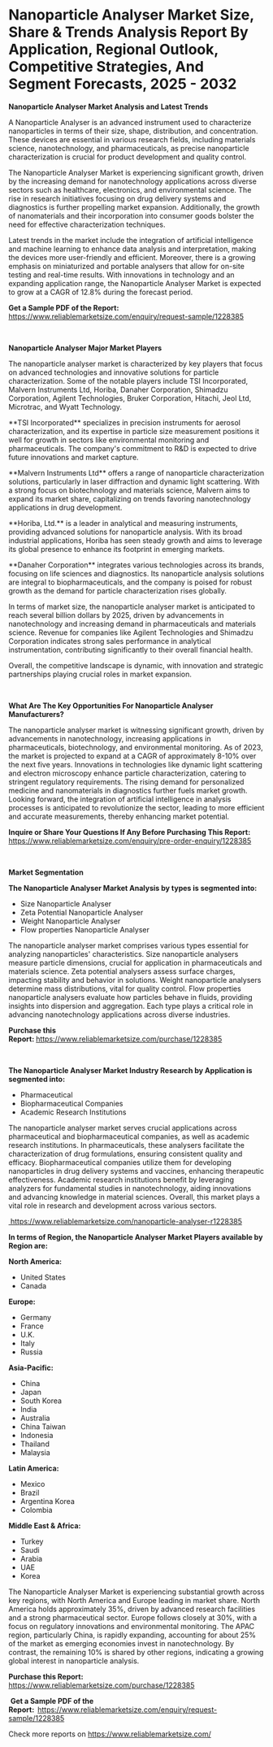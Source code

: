 <p><h1>Nanoparticle Analyser Market Size, Share & Trends Analysis Report By Application, Regional Outlook, Competitive Strategies, And Segment Forecasts, 2025 - 2032</h1></p><p><strong>Nanoparticle Analyser Market Analysis and Latest Trends</strong></p>
<p><p>A Nanoparticle Analyser is an advanced instrument used to characterize nanoparticles in terms of their size, shape, distribution, and concentration. These devices are essential in various research fields, including materials science, nanotechnology, and pharmaceuticals, as precise nanoparticle characterization is crucial for product development and quality control.</p><p>The Nanoparticle Analyser Market is experiencing significant growth, driven by the increasing demand for nanotechnology applications across diverse sectors such as healthcare, electronics, and environmental science. The rise in research initiatives focusing on drug delivery systems and diagnostics is further propelling market expansion. Additionally, the growth of nanomaterials and their incorporation into consumer goods bolster the need for effective characterization techniques.</p><p>Latest trends in the market include the integration of artificial intelligence and machine learning to enhance data analysis and interpretation, making the devices more user-friendly and efficient. Moreover, there is a growing emphasis on miniaturized and portable analysers that allow for on-site testing and real-time results. With innovations in technology and an expanding application range, the Nanoparticle Analyser Market is expected to grow at a CAGR of 12.8% during the forecast period.</p></p>
<p><strong>Get a Sample PDF of the Report:&nbsp;</strong> <a href="https://www.reliablemarketsize.com/enquiry/request-sample/1228385?utm_campaign=3248&utm_medium=2&utm_source=Github&utm_content=ia&utm_term=09042025&utm_id=nanoparticle-analyser">https://www.reliablemarketsize.com/enquiry/request-sample/1228385</a></p>
<p>&nbsp;</p>
<p><strong>Nanoparticle Analyser Major Market Players</strong></p>
<p><p>The nanoparticle analyser market is characterized by key players that focus on advanced technologies and innovative solutions for particle characterization. Some of the notable players include TSI Incorporated, Malvern Instruments Ltd, Horiba, Danaher Corporation, Shimadzu Corporation, Agilent Technologies, Bruker Corporation, Hitachi, Jeol Ltd, Microtrac, and Wyatt Technology.</p><p>**TSI Incorporated** specializes in precision instruments for aerosol characterization, and its expertise in particle size measurement positions it well for growth in sectors like environmental monitoring and pharmaceuticals. The company's commitment to R&D is expected to drive future innovations and market capture.</p><p>**Malvern Instruments Ltd** offers a range of nanoparticle characterization solutions, particularly in laser diffraction and dynamic light scattering. With a strong focus on biotechnology and materials science, Malvern aims to expand its market share, capitalizing on trends favoring nanotechnology applications in drug development.</p><p>**Horiba, Ltd.** is a leader in analytical and measuring instruments, providing advanced solutions for nanoparticle analysis. With its broad industrial applications, Horiba has seen steady growth and aims to leverage its global presence to enhance its footprint in emerging markets.</p><p>**Danaher Corporation** integrates various technologies across its brands, focusing on life sciences and diagnostics. Its nanoparticle analysis solutions are integral to biopharmaceuticals, and the company is poised for robust growth as the demand for particle characterization rises globally.</p><p>In terms of market size, the nanoparticle analyser market is anticipated to reach several billion dollars by 2025, driven by advancements in nanotechnology and increasing demand in pharmaceuticals and materials science. Revenue for companies like Agilent Technologies and Shimadzu Corporation indicates strong sales performance in analytical instrumentation, contributing significantly to their overall financial health. </p><p>Overall, the competitive landscape is dynamic, with innovation and strategic partnerships playing crucial roles in market expansion.</p></p>
<p>&nbsp;</p>
<p><strong>What Are The Key Opportunities For Nanoparticle Analyser Manufacturers?</strong></p>
<p><p>The nanoparticle analyser market is witnessing significant growth, driven by advancements in nanotechnology, increasing applications in pharmaceuticals, biotechnology, and environmental monitoring. As of 2023, the market is projected to expand at a CAGR of approximately 8-10% over the next five years. Innovations in technologies like dynamic light scattering and electron microscopy enhance particle characterization, catering to stringent regulatory requirements. The rising demand for personalized medicine and nanomaterials in diagnostics further fuels market growth. Looking forward, the integration of artificial intelligence in analysis processes is anticipated to revolutionize the sector, leading to more efficient and accurate measurements, thereby enhancing market potential.</p></p>
<p><strong>Inquire or Share Your Questions If Any Before Purchasing This Report:</strong> <a href="https://www.reliablemarketsize.com/enquiry/pre-order-enquiry/1228385?utm_campaign=3248&utm_medium=2&utm_source=Github&utm_content=ia&utm_term=09042025&utm_id=nanoparticle-analyser">https://www.reliablemarketsize.com/enquiry/pre-order-enquiry/1228385</a></p>
<p>&nbsp;</p>
<p><strong>Market Segmentation</strong></p>
<p><strong>The Nanoparticle Analyser Market Analysis by types is segmented into:</strong></p>
<p><ul><li>Size Nanoparticle Analyser</li><li>Zeta Potential Nanoparticle Analyser</li><li>Weight Nanoparticle Analyser</li><li>Flow properties Nanoparticle Analyser</li></ul></p>
<p><p>The nanoparticle analyser market comprises various types essential for analyzing nanoparticles' characteristics. Size nanoparticle analysers measure particle dimensions, crucial for application in pharmaceuticals and materials science. Zeta potential analysers assess surface charges, impacting stability and behavior in solutions. Weight nanoparticle analysers determine mass distributions, vital for quality control. Flow properties nanoparticle analysers evaluate how particles behave in fluids, providing insights into dispersion and aggregation. Each type plays a critical role in advancing nanotechnology applications across diverse industries.</p></p>
<p><strong>Purchase this Report:&nbsp;</strong><a href="https://www.reliablemarketsize.com/purchase/1228385?utm_campaign=3248&utm_medium=2&utm_source=Github&utm_content=ia&utm_term=09042025&utm_id=nanoparticle-analyser">https://www.reliablemarketsize.com/purchase/1228385</a></p>
<p>&nbsp;</p>
<p><strong>The Nanoparticle Analyser Market Industry Research by Application is segmented into:</strong></p>
<p><ul><li>Pharmaceutical</li><li>Biopharmaceutical Companies</li><li>Academic Research Institutions</li></ul></p>
<p><p>The nanoparticle analyser market serves crucial applications across pharmaceutical and biopharmaceutical companies, as well as academic research institutions. In pharmaceuticals, these analysers facilitate the characterization of drug formulations, ensuring consistent quality and efficacy. Biopharmaceutical companies utilize them for developing nanoparticles in drug delivery systems and vaccines, enhancing therapeutic effectiveness. Academic research institutions benefit by leveraging analyzers for fundamental studies in nanotechnology, aiding innovations and advancing knowledge in material sciences. Overall, this market plays a vital role in research and development across various sectors.</p></p>
<p><a href="https://www.reliablemarketsize.com/nanoparticle-analyser-r1228385?utm_campaign=3248&utm_medium=2&utm_source=Github&utm_content=ia&utm_term=09042025&utm_id=nanoparticle-analyser">&nbsp;https://www.reliablemarketsize.com/nanoparticle-analyser-r1228385</a></p>
<p><strong>In terms of Region, the Nanoparticle Analyser Market Players available by Region are:</strong></p>
<p>
    <p> <strong> North America: </strong>
        <ul>
            <li>United States</li>
            <li>Canada</li>
        </ul>
        </p> 
    <p> <strong> Europe: </strong>
        <ul>
            <li>Germany</li>
            <li>France</li>
            <li>U.K.</li>
            <li>Italy</li>
            <li>Russia</li>
        </ul>
        </p> 
    <p> <strong> Asia-Pacific: </strong>
        <ul>
            <li>China</li>
            <li>Japan</li>
            <li>South Korea</li>
            <li>India</li>
            <li>Australia</li>
            <li>China Taiwan</li>
            <li>Indonesia</li>
            <li>Thailand</li>
            <li>Malaysia</li>
        </ul>
        </p> 
    <p> <strong> Latin America: </strong>
        <ul>
            <li>Mexico</li>
            <li>Brazil</li>
            <li>Argentina Korea</li>
            <li>Colombia</li>
        </ul>
        </p> 
    <p> <strong> Middle East & Africa: </strong>
        <ul>
            <li>Turkey</li>
            <li>Saudi</li>
            <li>Arabia</li>
            <li>UAE</li>
            <li>Korea</li>
        </ul>
    </p>
    </p>
<p><p>The Nanoparticle Analyser Market is experiencing substantial growth across key regions, with North America and Europe leading in market share. North America holds approximately 35%, driven by advanced research facilities and a strong pharmaceutical sector. Europe follows closely at 30%, with a focus on regulatory innovations and environmental monitoring. The APAC region, particularly China, is rapidly expanding, accounting for about 25% of the market as emerging economies invest in nanotechnology. By contrast, the remaining 10% is shared by other regions, indicating a growing global interest in nanoparticle analysis.</p></p>
<p><strong>Purchase this Report: </strong><a href="https://www.reliablemarketsize.com/purchase/1228385?utm_campaign=3248&utm_medium=2&utm_source=Github&utm_content=ia&utm_term=09042025&utm_id=nanoparticle-analyser">https://www.reliablemarketsize.com/purchase/1228385</a></p>
<p>&nbsp;<strong>Get a Sample PDF of the Report:&nbsp;&nbsp;</strong><a href="https://www.reliablemarketsize.com/enquiry/request-sample/1228385?utm_campaign=3248&utm_medium=2&utm_source=Github&utm_content=ia&utm_term=09042025&utm_id=nanoparticle-analyser">https://www.reliablemarketsize.com/enquiry/request-sample/1228385</a></p>
<p><strong></strong></p>
<p>Check more reports on <a href="https://www.reliablemarketsize.com/?utm_campaign=3248&utm_medium=2&utm_source=Github&utm_content=ia&utm_term=09042025&utm_id=nanoparticle-analyser">https://www.reliablemarketsize.com/</a></p>